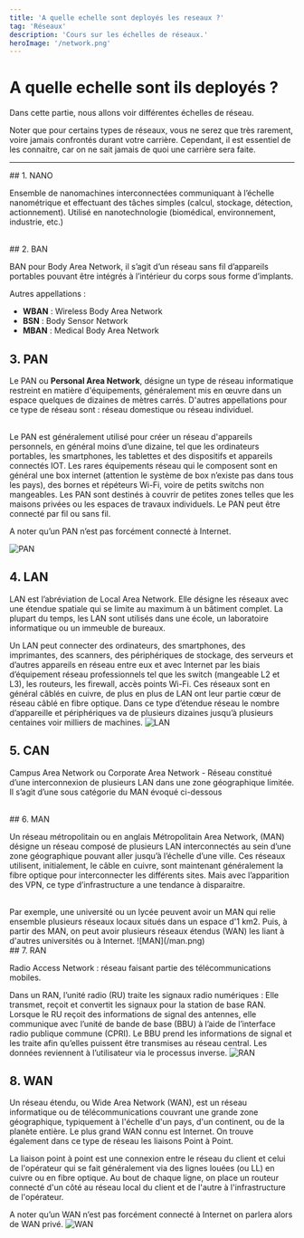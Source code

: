 ```yaml
---
title: 'A quelle echelle sont deployés les reseaux ?'
tag: 'Réseaux'
description: 'Cours sur les échelles de réseaux.'
heroImage: '/network.png'
---
```


# A quelle echelle sont ils deployés ?

Dans cette partie, nous allons voir différentes échelles de réseau. 

Noter que pour certains types de réseaux, vous ne serez que très rarement, 
voire jamais confrontés durant votre carrière. Cependant, il est essentiel de les
connaitre, car on ne sait jamais de quoi une carrière sera faite.

<hr />
## 1. NANO

Ensemble de nanomachines interconnectées communiquant à l’échelle nanométrique
et effectuant des tâches simples (calcul, stockage, détection, actionnement). Utilisé
en nanotechnologie (biomédical, environnement, industrie, etc.)

<br />
## 2. BAN

BAN pour Body Area Network, il s’agit d’un réseau sans fil d’appareils
portables pouvant être intégrés à l’intérieur du corps sous forme d’implants.

Autres appellations :

- **WBAN** : Wireless Body Area Network
- **BSN** : Body Sensor Network
- **MBAN** : Medical Body Area Network
  <br />

## 3. PAN

Le PAN ou **Personal Area Network**, désigne un type de réseau
informatique restreint en matière d'équipements, généralement
mis en œuvre dans un espace quelques de dizaines de mètres
carrés. D'autres appellations pour ce type de réseau sont : réseau
domestique ou réseau individuel.

<br />
Le PAN est généralement utilisé pour créer un réseau d'appareils personnels, en général
moins d’une dizaine, tel que les ordinateurs portables, les smartphones, les tablettes
et des dispositifs et appareils connectés IOT. Les rares équipements réseau qui le
composent sont en général une box internet (attention le système de box n’existe
pas dans tous les pays), des bornes et répéteurs Wi-Fi, voire de petits switchs non
mangeables. Les PAN sont destinés à couvrir de petites zones telles que les maisons
privées ou les espaces de travaux individuels. Le PAN peut être connecté par fil
ou sans fil. 

A noter qu’un PAN n’est pas forcément connecté à Internet.

![PAN](/pan.png)
<br />
## 4. LAN

LAN est l’abréviation de Local Area Network. Elle désigne les réseaux
avec une étendue spatiale qui se limite au maximum à un bâtiment complet. La
plupart du temps, les LAN sont utilisés dans une école, un laboratoire
informatique ou un immeuble de bureaux.

Un LAN peut connecter des ordinateurs, des smartphones, des imprimantes, des scanners,
des périphériques de stockage, des serveurs et d’autres appareils en réseau entre
eux et avec Internet par les biais d’équipement réseau professionnels tel que les
switch (mangeable L2 et L3), les routeurs, les firewall, accès points Wi-Fi. Ces
réseaux sont en général câblés en cuivre, de plus en plus de LAN ont leur partie
cœur de réseau câblé en fibre optique. Dans ce type d’étendue réseau le nombre d’appareille
et périphériques va de plusieurs dizaines jusqu’à plusieurs centaines voir milliers
de machines.
![LAN](/lan.png)
<br />
## 5. CAN

Campus Area Network ou Corporate Area Network - Réseau constitué d’une interconnexion
de plusieurs LAN dans une zone géographique limitée. Il s’agit d’une sous catégorie
du MAN évoqué ci-dessous

<br />
## 6. MAN

Un réseau métropolitain ou en anglais Métropolitain Area Network, (MAN) désigne
un réseau composé de plusieurs LAN interconnectés au sein d’une zone géographique
pouvant aller jusqu’à l’échelle d’une ville. Ces réseaux utilisent, initialement,
le câble en cuivre, sont maintenant généralement la fibre optique pour interconnecter
les différents sites. Mais avec l’apparition des VPN, ce type d’infrastructure a
une tendance à disparaitre.

<br />
Par exemple, une université ou un lycée peuvent avoir un MAN qui relie ensemble plusieurs
réseaux locaux situés dans un espace d'1 km2. Puis, à partir des MAN, on peut avoir
plusieurs réseaux étendus (WAN) les liant à d'autres universités ou à Internet.
![MAN](/man.png)
<br />
## 7. RAN

Radio Access Network : réseau faisant partie des télécommunications
mobiles.

Dans un RAN, l’unité radio (RU) traite les signaux radio numériques : Elle transmet,
reçoit et convertit les signaux pour la station de base RAN. Lorsque le RU reçoit
des informations de signal des antennes, elle communique avec l’unité de bande de
base (BBU) à l’aide de l’interface radio publique commune (CPRI). Le BBU prend les
informations de signal et les traite afin qu’elles puissent être transmises au réseau
central. Les données reviennent à l’utilisateur via le processus inverse.
![RAN](/ran.png)
<br />
## 8. WAN

Un réseau étendu, ou Wide Area Network (WAN), est
un réseau informatique ou de
télécommunications couvrant une grande zone
géographique, typiquement à l'échelle d'un pays, d'un
continent, ou de la planète entière. Le plus grand WAN
connu est Internet. On trouve également dans ce type de
réseau les liaisons Point à Point.

La liaison point à point est une connexion entre le réseau du client et celui de
l'opérateur qui se fait généralement via des lignes louées (ou LL) en cuivre ou en
fibre optique. Au bout de chaque ligne, on place un routeur connecté d'un côté au
réseau local du client et de l'autre à l'infrastructure de l'opérateur.

A noter qu’un WAN n’est pas forcément connecté à Internet on parlera alors de WAN
privé.
![WAN](/wan.png)